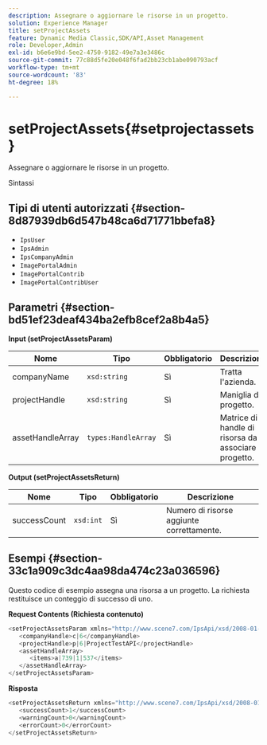 ```yaml
---
description: Assegnare o aggiornare le risorse in un progetto.
solution: Experience Manager
title: setProjectAssets
feature: Dynamic Media Classic,SDK/API,Asset Management
role: Developer,Admin
exl-id: b6e6e9bd-5ee2-4750-9182-49e7a3e3486c
source-git-commit: 77c88d5fe20e048f6fad2bb23cb1abe090793acf
workflow-type: tm+mt
source-wordcount: '83'
ht-degree: 18%

---
```


# setProjectAssets{#setprojectassets}

Assegnare o aggiornare le risorse in un progetto.

Sintassi

## Tipi di utenti autorizzati {#section-8d87939db6d547b48ca6d71771bbefa8}

* `IpsUser`
* `IpsAdmin`
* `IpsCompanyAdmin`
* `ImagePortalAdmin`
* `ImagePortalContrib`
* `ImagePortalContribUser`

## Parametri {#section-bd51ef23deaf434ba2efb8cef2a8b4a5}

**Input (setProjectAssetsParam)**

| Nome | Tipo | Obbligatorio | Descrizione |
|---|---|---|---|
| companyName | `xsd:string` | Sì | Tratta l&#39;azienda. |
| projectHandle | `xsd:string` | Sì | Maniglia del progetto. |
| assetHandleArray | `types:HandleArray` | Sì | Matrice di handle di risorsa da associare al progetto. |

**Output (setProjectAssetsReturn)**

| Nome | Tipo | Obbligatorio | Descrizione |
|---|---|---|---|
| successCount | `xsd:int` | Sì | Numero di risorse aggiunte correttamente. |

## Esempi {#section-33c1a909c3dc4aa98da474c23a036596}

Questo codice di esempio assegna una risorsa a un progetto. La richiesta restituisce un conteggio di successo di uno.

**Request Contents (Richiesta contenuto)**

```java
<setProjectAssetsParam xmlns="http://www.scene7.com/IpsApi/xsd/2008-01-15">
   <companyHandle>c|6</companyHandle>
   <projectHandle>p|6|ProjectTestAPI</projectHandle>
   <assetHandleArray>
      <items>a|739|1|537</items>
   </assetHandleArray>
</setProjectAssetsParam>
```

**Risposta**

```java
<setProjectAssetsReturn xmlns="http://www.scene7.com/IpsApi/xsd/2008-01-15">
   <successCount>1</successCount>
   <warningCount>0</warningCount>
   <errorCount>0</errorCount>
</setProjectAssetsReturn>
```
